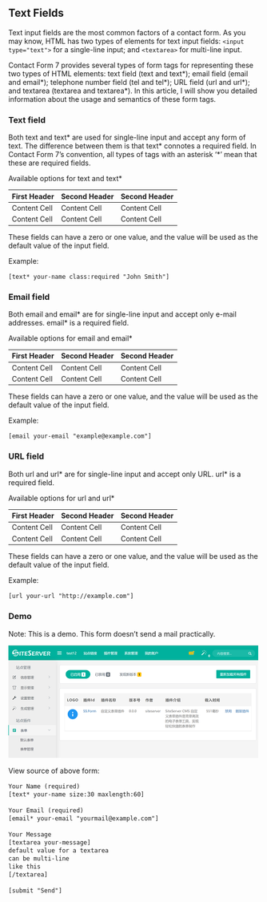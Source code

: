 ## Text Fields
 
Text input fields are the most common factors of a contact form. As you may know, HTML has two types of elements for text input fields: ```<input type="text">``` for a single-line input; and ```<textarea>``` for multi-line input.

Contact Form 7 provides several types of form tags for representing these two types of HTML elements: text field (text and text*); email field (email and email*); telephone number field (tel and tel*); URL field (url and url*); and textarea (textarea and textarea*). In this article, I will show you detailed information about the usage and semantics of these form tags.

### Text field

Both text and text* are used for single-line input and accept any form of text. The difference between them is that text* connotes a required field. In Contact Form 7’s convention, all types of tags with an asterisk ‘*’ mean that these are required fields.

Available options for text and text*

| First Header  | Second Header | Second Header |
| ------------- | ------------- | ------------- |
| Content Cell  | Content Cell  | Content Cell  |
| Content Cell  | Content Cell  | Content Cell  |

These fields can have a zero or one value, and the value will be used as the default value of the input field.

Example:

```
[text* your-name class:required "John Smith"]
```
 
### Email field
Both email and email* are for single-line input and accept only e-mail addresses. email* is a required field.

Available options for email and email*

| First Header  | Second Header | Second Header |
| ------------- | ------------- | ------------- |
| Content Cell  | Content Cell  | Content Cell  |
| Content Cell  | Content Cell  | Content Cell  |

These fields can have a zero or one value, and the value will be used as the default value of the input field.

Example:

```
[email your-email "example@example.com"]
```

### URL field

Both url and url* are for single-line input and accept only URL. url* is a required field.

Available options for url and url*

| First Header  | Second Header | Second Header |
| ------------- | ------------- | ------------- |
| Content Cell  | Content Cell  | Content Cell  |
| Content Cell  | Content Cell  | Content Cell  |

These fields can have a zero or one value, and the value will be used as the default value of the input field.

Example:

```
[url your-url "http://example.com"]
```

### Demo
Note: This is a demo. This form doesn’t send a mail practically.

![](01.png)

View source of above form:

```
Your Name (required)
[text* your-name size:30 maxlength:60]

Your Email (required)
[email* your-email "yourmail@example.com"]

Your Message
[textarea your-message]
default value for a textarea
can be multi-line
like this
[/textarea]

[submit "Send"]
```